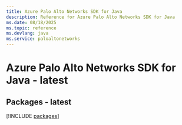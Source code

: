 ```yaml
---
title: Azure Palo Alto Networks SDK for Java
description: Reference for Azure Palo Alto Networks SDK for Java
ms.date: 08/18/2025
ms.topic: reference
ms.devlang: java
ms.service: paloaltonetworks
---
```

# Azure Palo Alto Networks SDK for Java - latest
## Packages - latest
[!INCLUDE [packages](palo-alto-networks-index.md)]